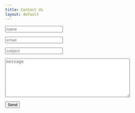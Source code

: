 ```yaml
---
title: Contact Us
layout: default
---
```


<form action="http://getsimpleform.com/messages?form_api_token=4434e7e861fb97e90034d01e5b9a6427" method="post">
<div class="form-group">
    <div class="form-inline">
        <p><div class="form-group">
            <input type="text" class="form-control" name="name" placeholder="name"/>
        </div>
        <p><div class="form-group">
            <input type="text" class="form-control" name="email" placeholder="email"/>
        </div>
        <p><div class="form-group">
            <input type="text" class="form-control" name="subject" placeholder="subject"/>
        </div>
        <p><div class="form-group">
            <textarea type="text" class="form-control" name="message" placeholder="message" style="width:400px;height:125px;"></textarea>
        </div>
        <p><div class="form-group">
            <input type='submit' value='Send' />
        </div>
        <input type='hidden' name='redirect_to' value='{{ site.url }}/thanks' />
    </div>
</div>
</form>
